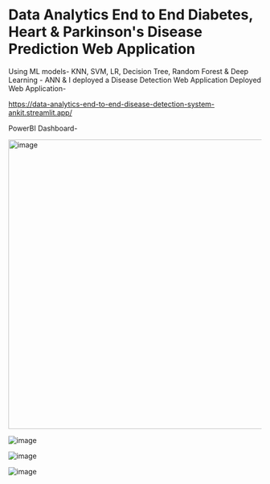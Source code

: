 # Data Analytics End to End Diabetes, Heart & Parkinson's Disease Prediction Web Application
Using ML models-  KNN, SVM, LR, Decision Tree, Random Forest & Deep Learning - ANN & I deployed a Disease Detection Web Application
Deployed Web Application-

https://data-analytics-end-to-end-disease-detection-system-ankit.streamlit.app/

PowerBI Dashboard-

<img width="575" alt="image" src="https://github.com/ankitanshumanmohapatra/Data-Analytics-End-to-End-Disease-Detection-System/assets/122162103/0d0f2793-713b-4e27-99fb-99e8dd39d47c">



![image](https://github.com/ankitanshumanmohapatra/Data-Analytics-End-to-End-Disease-Detection-System/assets/122162103/3747a6f8-dff8-4e89-a1a2-200dd86e43f0)

![image](https://github.com/ankitanshumanmohapatra/Data-Analytics-End-to-End-Disease-Detection-System/assets/122162103/ffbe7dd2-d736-49bb-a96f-9897241e7e2e)
 
![image](https://github.com/ankitanshumanmohapatra/Data-Analytics-End-to-End-Disease-Detection-System/assets/122162103/fe307e9b-ed5e-40e1-9332-2950dbc36b28)

